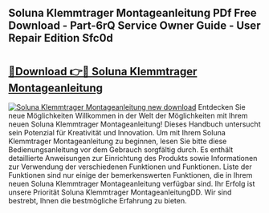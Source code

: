 ## Soluna Klemmtrager Montageanleitung PDf Free Download - Part-6rQ Service Owner Guide - User Repair Edition Sfc0d

# <h2><a href="http://df6h7a.blite.top/?on=Soluna+Klemmtrager+Montageanleitung">🔗Download 👉🔴 Soluna Klemmtrager Montageanleitung</a></h2>

[![Soluna Klemmtrager Montageanleitung new download](https://i.imgur.com/lujVjoI.png)](http://df6h7a.blite.top/?on=Soluna+Klemmtrager+Montageanleitung)
Entdecken Sie neue Möglichkeiten Willkommen in der Welt der Möglichkeiten mit Ihrem neuen Soluna Klemmtrager Montageanleitung! Dieses Handbuch untersucht sein Potenzial für Kreativität und Innovation. Um mit Ihrem Soluna Klemmtrager Montageanleitung zu beginnen, lesen Sie bitte diese Bedienungsanleitung vor dem Gebrauch sorgfältig durch. Es enthält detaillierte Anweisungen zur Einrichtung des Produkts sowie Informationen zur Verwendung der verschiedenen Funktionen und Funktionen. Liste der Funktionen sind nur einige der bemerkenswerten Funktionen, die in Ihrem neuen Soluna Klemmtrager Montageanleitung verfügbar sind. Ihr Erfolg ist unsere Priorität Soluna Klemmtrager MontageanleitungDD. Wir sind bestrebt, Ihnen die bestmögliche Erfahrung zu bieten.
